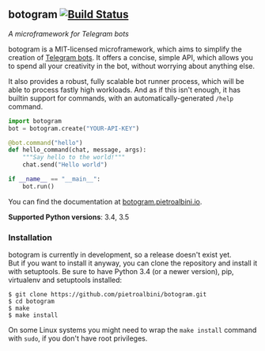 ## botogram [![Build Status](https://img.shields.io/travis/pietroalbini/botogram/master.svg)](https://travis-ci.org/pietroalbini/botogram)

_A microframework for Telegram bots_

botogram is a MIT-licensed microframework, which aims to simplify the creation
of [Telegram bots][1]. It offers a concise, simple API, which allows you to
spend all your creativity in the bot, without worrying about anything else.

It also provides a robust, fully scalable bot runner process, which will be
able to process fastly high workloads. And as if this isn't enough, it has
builtin support for commands, with an automatically-generated ``/help``
command.

```python
import botogram
bot = botogram.create("YOUR-API-KEY")

@bot.command("hello")
def hello_command(chat, message, args):
    """Say hello to the world!"""
    chat.send("Hello world")

if __name__ == "__main__":
    bot.run()
```

You can find the documentation at [botogram.pietroalbini.io][2].

**Supported Python versions**: 3.4, 3.5

### Installation

botogram is currently in development, so a release doesn't exist yet.  
But if you want to install it anyway, you can clone the repository and install
it with setuptools. Be sure to have Python 3.4 (or a newer version), pip,
virtualenv and setuptools installed:

    $ git clone https://github.com/pietroalbini/botogram.git
    $ cd botogram
    $ make
    $ make install

On some Linux systems you might need to wrap the ``make install`` command with
``sudo``, if you don't have root privileges.

[1]: https://core.telegram.org/bots
[2]: http://botogram.pietroalbini.io/docs
